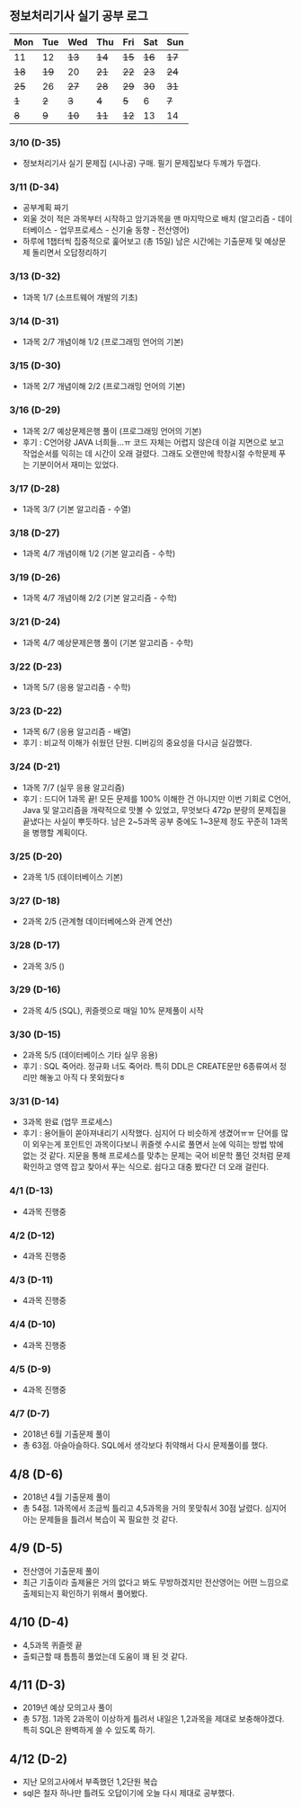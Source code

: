 ## 정보처리기사 실기 공부 로그

| Mon  | Tue  | Wed  | Thu  | Fri  | Sat  | Sun          |
| ---- | ---- | ---- | ---- | ---- | ---- | ------------ |
| 11  | 12  | <del>13</del>  | <del>14</del>  | <del>15</del>  | <del>16</del>  | <del>17</del>         |
| <del>18</del> | <del>19</del> | 20 | <del>21</del> | <del>22</del> | <del>23</del> | <del>24</del>         |
| <del>25</del> | 26 | <del>27</del> | <del>28</del> | <del>29</del> | <del>30</del> | <del>31</del>         |
| <del>1</del>  | <del>2</del> | <del>3</del>  | <del>4</del>  | <del>5</del>   | 6   | <del>7</del> |
| <del>8</del> | <del>9</del> | <del>10</del> | <del>11</del> | <del>12</del> | 13 | 14 |





### 3/10 (D-35)

- 정보처리기사 실기 문제집 (시나공) 구매. 필기 문제집보다 두께가 두껍다. 


### 3/11 (D-34)

- 공부계획 짜기
- 외울 것이 적은 과목부터 시작하고 암기과목을 맨 마지막으로 배치 (알고리즘 - 데이터베이스 - 업무프로세스 - 신기술 동향 - 전산영어)
- 하루에 1챕터씩 집중적으로 훑어보고 (총 15일) 남은 시간에는 기출문제 및 예상문제 돌리면서 오답정리하기 


### 3/13 (D-32)

- 1과목 1/7 (소프트웨어 개발의 기초)


### 3/14 (D-31)

- 1과목 2/7 개념이해 1/2 (프로그래밍 언어의 기본)


### 3/15 (D-30)

- 1과목 2/7 개념이해 2/2 (프로그래밍 언어의 기본)


### 3/16 (D-29)

- 1과목 2/7 예상문제은행 풀이 (프로그래밍 언어의 기본)
- 후기 : C언어랑 JAVA 너희들...ㅠ 코드 자체는 어렵지 않은데 이걸 지면으로 보고 작업순서를 익히는 데
시간이 오래 걸렸다. 그래도 오랜만에 학창시절 수학문제 푸는 기분이어서 재미는 있었다. 


### 3/17 (D-28)

- 1과목 3/7 (기본 알고리즘 - 수열)


### 3/18 (D-27)

- 1과목 4/7 개념이해 1/2 (기본 알고리즘 - 수학)


### 3/19 (D-26)

- 1과목 4/7 개념이해 2/2 (기본 알고리즘 - 수학)


### 3/21 (D-24)

- 1과목 4/7 예상문제은행 풀이 (기본 알고리즘 - 수학)


### 3/22 (D-23)

- 1과목 5/7 (응용 알고리즘 - 수학)


### 3/23 (D-22)

- 1과목 6/7 (응용 알고리즘 - 배열)
- 후기 : 비교적 이해가 쉬웠던 단원. 디버깅의 중요성을 다시금 실감했다.


### 3/24 (D-21)

- 1과목 7/7 (실무 응용 알고리즘)
- 후기 : 드디어 1과목 끝! 모든 문제를 100% 이해한 건 아니지만 이번 기회로 C언어, Java 및 알고리즘을 개략적으로 맛볼 수 있었고, 무엇보다 472p 분량의 문제집을 끝냈다는 사실이 뿌듯하다. 남은 2~5과목 공부 중에도 1~3문제 정도 꾸준히 1과목을 병행할 계획이다.


### 3/25 (D-20)

- 2과목 1/5 (데이터베이스 기본)



### 3/27 (D-18)

- 2과목 2/5 (관계형 데이터베에스와 관계 연산)



### 3/28 (D-17)

- 2과목 3/5 ()


### 3/29 (D-16)

- 2과목 4/5 (SQL), 퀴즐렛으로 매일 10% 문제풀이 시작



### 3/30 (D-15)

- 2과목 5/5 (데이터베이스 기타 실무 응용)
- 후기 : SQL 죽어라. 정규화 너도 죽어라. 특히 DDL은 CREATE문만 6종류여서 정리만 해놓고 아직 다 못외웠다ㅎ


### 3/31 (D-14)

- 3과목 완료 (업무 프로세스)
- 후기 : 용어들이 쏟아져내리기 시작했다. 심지어 다 비슷하게 생겼어ㅠㅠ 단어를 많이 외우는게 포인트인 과목이다보니 퀴즐렛 수시로 풀면서 눈에 익히는 방법 밖에 없는 것 같다.
지문을 통해 프로세스를 맞추는 문제는 국어 비문학 풀던 것처럼 문제 확인하고 영역 잡고 찾아서 푸는 식으로. 쉽다고 대충 봤다간 더 오래 걸린다.


### 4/1 (D-13)

- 4과목 진행중


### 4/2 (D-12)

- 4과목 진행중


### 4/3 (D-11)

- 4과목 진행중


### 4/4 (D-10)

- 4과목 진행중


### 4/5 (D-9)

- 4과목 진행중

### 4/7 (D-7)

- 2018년 6월 기출문제 풀이
- 총 63점. 아슬아슬하다. SQL에서 생각보다 취약해서 다시 문제풀이를 했다.

## 4/8 (D-6)

- 2018년 4월 기출문제 풀이
- 총 54점. 1과목에서 조금씩 틀리고 4,5과목을 거의 못맞춰서 30점 날렸다. 심지어 아는 문제들을 틀려서 복습이 꼭 필요한 것 같다.



## 4/9 (D-5)

- 전산영어 기출문제 풀이
- 최근 기출이라 출제율은 거의 없다고 봐도 무방하겠지만 전산영어는 어떤 느낌으로 출제되는지 확인하기 위해서 풀어봤다.


## 4/10 (D-4)

- 4,5과목 퀴즐렛 끝
- 출퇴근할 때 틈틈히 풀었는데 도움이 꽤 된 것 같다. 


## 4/11 (D-3)

- 2019년 예상 모의고사 풀이
- 총 57점. 1과목 2과목이 이상하게 틀려서 내일은 1,2과목을 제대로 보충해야겠다. 특히 SQL은 완벽하게 쓸 수 있도록 하기.


## 4/12 (D-2)

- 지난 모의고사에서 부족했던 1,2단원 복습
- sql은 철자 하나만 틀려도 오답이기에 오늘 다시 제대로 공부했다.
